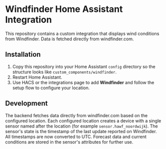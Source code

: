 # Windfinder Home Assistant Integration

This repository contains a custom integration that displays wind conditions from Windfinder. Data is fetched directly from windfinder.com.

## Installation

1. Copy this repository into your Home Assistant `config` directory so the structure looks like `custom_components/windfinder`.
2. Restart Home Assistant.
3. Use HACS or the integrations page to add **Windfinder** and follow the setup flow to configure your location.

## Development

The backend fetches data directly from windfinder.com based on the configured
location. Each configured location creates a device with a single sensor named
after the location (for example `sensor.hawf_noordwijk`). The sensor's state is
the timestamp of the last update reported on Windfinder. All timestamps are now
converted to UTC. Forecast data and current conditions are stored in the
sensor's attributes for further use.
